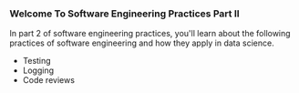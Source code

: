 ### Welcome To Software Engineering Practices Part II
In part 2 of software engineering practices, you'll learn about the following practices of software engineering and how they apply in data science.

  * Testing
  * Logging
  * Code reviews
